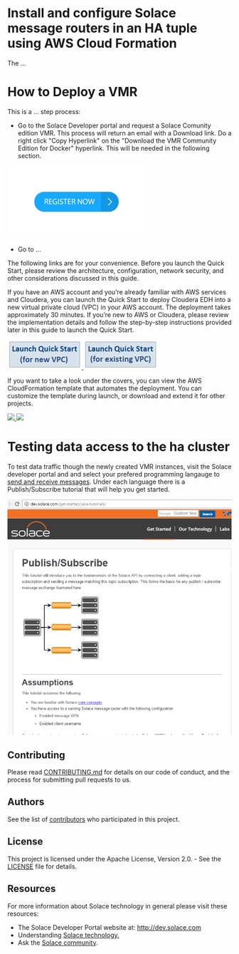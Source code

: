 # Install and configure Solace message routers in an HA tuple using AWS Cloud Formation

The ...

# How to Deploy a VMR
This is a ... step process:

* Go to the Solace Developer portal and request a Solace Comunity edition VMR. This process will return an email with a Download link. Do a right click "Copy Hyperlink" on the "Download the VMR Community Edition for Docker" hyperlink.  This will be needed in the following section.

<a href="http://dev.solace.com/downloads/download_vmr-ce-docker" target="_blank">
    <img src="https://raw.githubusercontent.com/KenBarr/solace-aws-ha-quickstart/master/images/register.png"/>
</a>

* Go to ...

The following links are for your convenience. Before you launch the Quick Start, please review the architecture, configuration, network security, and other considerations discussed in this guide.

If you have an AWS account and you’re already familiar with AWS services and Cloudera, you can launch the Quick Start to deploy Cloudera EDH into a new virtual private cloud (VPC) in your AWS account. The deployment takes approximately 30 minutes. If you’re new to AWS or Cloudera, please review the implementation details and follow the step-by-step instructions provided later in this guide to launch the Quick Start.

<a href="https://console.aws.amazon.com/cloudformation/home?region=us-east-1-2#/stacks/new?stackName=Solace-HA&templateURL=https://raw.githubusercontent.com/KenBarr/solace-aws-ha-quickstart/master/templates/solace-master.template" target="_blank">
    <img src="https://raw.githubusercontent.com/KenBarr/solace-aws-ha-quickstart/master/images/launch-button-new.png"/>
</a>

<a href="https://console.aws.amazon.com/cloudformation/home?region=us-east-1-2#/stacks/new?stackName=Solace-HA&templateURL=https://raw.githubusercontent.com/KenBarr/solace-aws-ha-quickstart/master/templates/solace.template" target="_blank">
    <img src="https://raw.githubusercontent.com/KenBarr/solace-aws-ha-quickstart/master/images/launch-button-existing.png"/>
</a>

If you want to take a look under the covers, you can view the AWS CloudFormation template that automates the deployment. You can customize the template during launch, or download and extend it for other projects.

<a href="https://raw.githubusercontent.com/KenBarr/solace-aws-ha-quickstart/master/templates/solace-master.template" target="_blank">
    <img src="https://raw.githubusercontent.com/KenBarr/solace-aws-ha-quickstart/master/images/view-button-new.png"/>
</a>

<a href="https://raw.githubusercontent.com/KenBarr/solace-aws-ha-quickstart/master/templates/solace.template" target="_blank">
    <img src="https://raw.githubusercontent.com/KenBarr/solace-aws-ha-quickstart/master/images/view-button-existing.png"/>
</a>

# Testing data access to the ha cluster

To test data traffic though the newly created VMR instances, visit the Solace developer portal and and select your prefered programming langauge to [send and receive messages](http://dev.solace.com/get-started/send-receive-messages/). Under each language there is a Publish/Subscribe tutorial that will help you get started.

![alt text](https://raw.githubusercontent.com/KenBarr/solace-aws-ha-quickstart/master/images/solace_tutorial.png "getting started publish/subscribe")

## Contributing

Please read [CONTRIBUTING.md](CONTRIBUTING.md) for details on our code of conduct, and the process for submitting pull requests to us.

## Authors

See the list of [contributors](https://github.com/KenBarr/solace-aws-ha-quickstart/graphs/contributors) who participated in this project.

## License

This project is licensed under the Apache License, Version 2.0. - See the [LICENSE](LICENSE) file for details.

## Resources

For more information about Solace technology in general please visit these resources:

- The Solace Developer Portal website at: http://dev.solace.com
- Understanding [Solace technology.](http://dev.solace.com/tech/)
- Ask the [Solace community](http://dev.solace.com/community/).